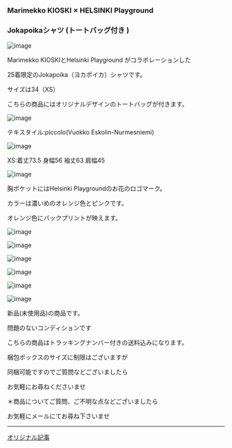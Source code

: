 <link rel="stylesheet" type="text/css" href="/assets/css/styles.css">

### Marimekko KIOSKI × HELSINKI Playground 
### Jokapoikaシャツ (トートバッグ付き )

![image](https://github.com/dkzakka/dkzakka.github.io/assets/68973947/1b80ab43-778a-4067-a02d-ac157b404464)

Marimekko KIOSKIとHelsinki Playground がコラボレーションした

25着限定のJokapoika（ヨカポイカ）シャツです。

サイズは34（XS）

こちらの商品にはオリジナルデザインのトートバッグが付きます。


![image](https://github.com/dkzakka/dkzakka.github.io/assets/68973947/a474955f-ae34-4a8c-b04a-34cb0a2531b3)

テキスタイル:piccolo(Vuokko Eskolin-Nurmesniemi)

![image](https://github.com/dkzakka/dkzakka.github.io/assets/68973947/2e7ba388-2c52-4423-a204-45002a9b51f1)

XS:着丈73.5 身幅56 袖丈63 肩幅45

![image](https://github.com/dkzakka/dkzakka.github.io/assets/68973947/7800c2c8-5e51-4cac-8ed1-b83d24525118)

胸ポケットにはHelsinki Playgroundのお花のロゴマーク。

カラーは濃いめのオレンジ色とピンクです。

オレンジ色にバックプリントが映えます。

![image](https://github.com/dkzakka/dkzakka.github.io/assets/68973947/07fa19ce-0706-41ec-8397-daaa08c6a15d)

![image](https://github.com/dkzakka/dkzakka.github.io/assets/68973947/1cb63e35-57d2-4554-bd95-fd94d96fa9f9)

![image](https://github.com/dkzakka/dkzakka.github.io/assets/68973947/e9b6432a-566c-4532-9523-4858f222e121)

![image](https://github.com/dkzakka/dkzakka.github.io/assets/68973947/cd35b2af-844c-429c-add6-73933945cf0c)

![image](https://github.com/dkzakka/dkzakka.github.io/assets/68973947/690b3db1-fd5e-42aa-90fb-3cd50a201d95)

![image](https://github.com/dkzakka/dkzakka.github.io/assets/68973947/eb280e17-46eb-46b5-92e5-02100e17cf13)

新品(未使用品)の商品です。

問題のないコンディションです

こちらの商品はトラッキングナンバー付きの送料込みになります。

梱包ボックスのサイズに制限はございますが

同梱可能ですのでご質問などございましたら

お気軽にお尋ねくださいませ


＊商品についてご質問、ご不明な点などございましたら

お気軽にメールにてお尋ね下さいませ

---

[オリジナル記事](http://dkzakka.blog.shinobi.jp/)

